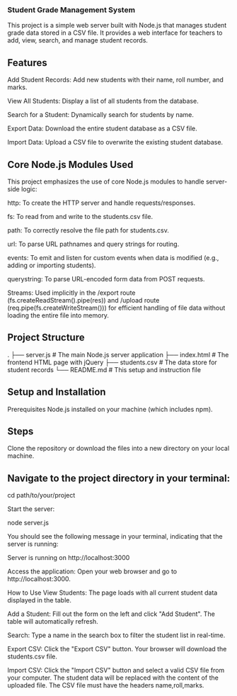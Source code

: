 ### Student Grade Management System
This project is a simple web server built with Node.js that manages student grade data stored in a CSV file. It provides a web interface for teachers to add, view, search, and manage student records.

## Features
Add Student Records: Add new students with their name, roll number, and marks.

View All Students: Display a list of all students from the database.

Search for a Student: Dynamically search for students by name.

Export Data: Download the entire student database as a CSV file.

Import Data: Upload a CSV file to overwrite the existing student database.

## Core Node.js Modules Used
This project emphasizes the use of core Node.js modules to handle server-side logic:

http: To create the HTTP server and handle requests/responses.

fs: To read from and write to the students.csv file.

path: To correctly resolve the file path for students.csv.

url: To parse URL pathnames and query strings for routing.

events: To emit and listen for custom events when data is modified (e.g., adding or importing students).

querystring: To parse URL-encoded form data from POST requests.

Streams: Used implicitly in the /export route (fs.createReadStream().pipe(res)) and /upload route (req.pipe(fs.createWriteStream())) for efficient handling of file data without loading the entire file into memory.

## Project Structure
.
├── server.js         # The main Node.js server application
├── index.html        # The frontend HTML page with jQuery
├── students.csv      # The data store for student records
└── README.md         # This setup and instruction file

## Setup and Installation
Prerequisites
Node.js installed on your machine (which includes npm).

## Steps
Clone the repository or download the files into a new directory on your local machine.

## Navigate to the project directory in your terminal:

cd path/to/your/project

Start the server:

node server.js

You should see the following message in your terminal, indicating that the server is running:

Server is running on http://localhost:3000

Access the application: Open your web browser and go to http://localhost:3000.

How to Use
View Students: The page loads with all current student data displayed in the table.

Add a Student: Fill out the form on the left and click "Add Student". The table will automatically refresh.

Search: Type a name in the search box to filter the student list in real-time.

Export CSV: Click the "Export CSV" button. Your browser will download the students.csv file.

Import CSV: Click the "Import CSV" button and select a valid CSV file from your computer. The student data will be replaced with the content of the uploaded file. The CSV file must have the headers name,roll,marks.
